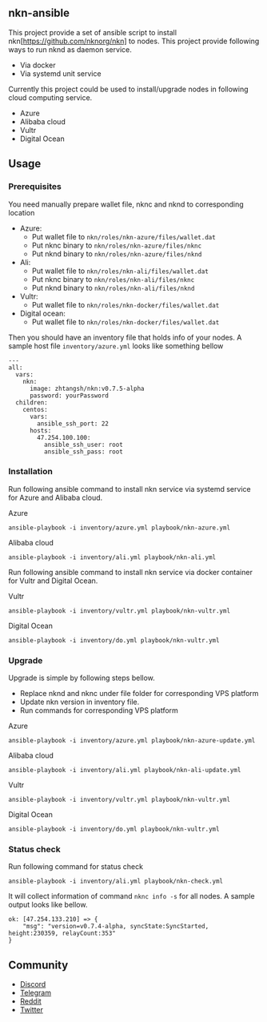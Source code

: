 ## nkn-ansible

This project provide a set of ansible script to install nkn[https://github.com/nknorg/nkn] to nodes. This project provide following ways to run nknd as daemon service.
- Via docker
- Via systemd unit service

Currently this project could be used to install/upgrade nodes in following cloud computing service.
- Azure
- Alibaba cloud
- Vultr
- Digital Ocean

## Usage
### Prerequisites
You need manually prepare wallet file, nknc and nknd to corresponding location
- Azure:
  - Put wallet file to `nkn/roles/nkn-azure/files/wallet.dat`
  - Put nknc binary to `nkn/roles/nkn-azure/files/nknc`
  - Put nknd binary to `nkn/roles/nkn-azure/files/nknd`
- Ali:
  - Put wallet file to `nkn/roles/nkn-ali/files/wallet.dat`
  - Put nknc binary to `nkn/roles/nkn-ali/files/nknc`
  - Put nknd binary to `nkn/roles/nkn-ali/files/nknd`
- Vultr:
  - Put wallet file to `nkn/roles/nkn-docker/files/wallet.dat`
- Digital ocean:
  - Put wallet file to `nkn/roles/nkn-docker/files/wallet.dat`

Then you should have an inventory file that holds info of your nodes. A sample host file `inventory/azure.yml` looks like something bellow
```
---
all:
  vars:
    nkn:
      image: zhtangsh/nkn:v0.7.5-alpha
      password: yourPassword
  children:
    centos:
      vars:
        ansible_ssh_port: 22
      hosts:
        47.254.100.100:
          ansible_ssh_user: root
          ansible_ssh_pass: root
```

### Installation

Run following ansible command to install nkn service via systemd service for Azure and Alibaba cloud.

Azure
```
ansible-playbook -i inventory/azure.yml playbook/nkn-azure.yml
```

Alibaba cloud
```
ansible-playbook -i inventory/ali.yml playbook/nkn-ali.yml
```

Run following ansible command to install nkn service via docker container for Vultr and Digital Ocean.

Vultr
```
ansible-playbook -i inventory/vultr.yml playbook/nkn-vultr.yml
```

Digital Ocean

```
ansible-playbook -i inventory/do.yml playbook/nkn-vultr.yml
```

### Upgrade
Upgrade is simple by following steps bellow.
- Replace nknd and nknc under file folder for corresponding VPS platform
- Update nkn version in inventory file.
- Run commands for corresponding VPS platform

Azure
```
ansible-playbook -i inventory/azure.yml playbook/nkn-azure-update.yml
```

Alibaba cloud
```
ansible-playbook -i inventory/ali.yml playbook/nkn-ali-update.yml
```

Vultr
```
ansible-playbook -i inventory/vultr.yml playbook/nkn-vultr.yml
```

Digital Ocean

```
ansible-playbook -i inventory/do.yml playbook/nkn-vultr.yml
```

### Status check
Run following command for status check
```
ansible-playbook -i inventory/ali.yml playbook/nkn-check.yml
```
It will collect information of command `nknc info -s` for all nodes. A sample output looks like bellow.
```
ok: [47.254.133.210] => {
    "msg": "version=v0.7.4-alpha, syncState:SyncStarted, height:230359, relayCount:353"
}
```
## Community

* [Discord](https://discord.gg/c7mTynX)
* [Telegram](https://t.me/nknorg)
* [Reddit](https://www.reddit.com/r/nknblockchain/)
* [Twitter](https://twitter.com/NKN_ORG)
